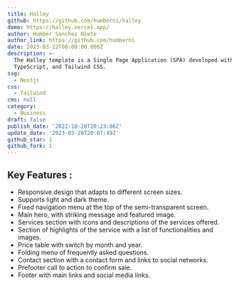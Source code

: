 ```yaml
---
title: Halley
github: https://github.com/humberni/halley
demo: https://halley.vercel.app/
author: Humber Sanchez Nieto
author_link: https://github.com/humberni
date: 2023-03-22T00:00:00.000Z
description: >-
  The Halley template is a Single Page Application (SPA) developed with Next.js,
  TypeScript, and Tailwind CSS.
ssg:
  - Nextjs
css:
  - Tailwind
cms: null
category:
  - Business
draft: false
publish_date: '2022-10-28T20:23:06Z'
update_date: '2023-03-28T20:07:49Z'
github_star: 1
github_fork: 1
---
```


## Key Features :

- Responsive design that adapts to different screen sizes.
- Supports light and dark theme.
- Fixed navigation menu at the top of the semi-transparent screen.
- Main hero, with striking message and featured image.
- Services section with icons and descriptions of the services offered.
- Section of highlights of the service with a list of functionalities and images.
- Price table with switch by month and year.
- Folding menu of frequently asked questions.
- Contact section with a contact form and links to social networks.
- Prefooter call to action to confirm sale.
- Footer with main links and social media links.
